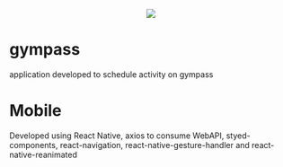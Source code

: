<p align="center">
  <img src="https://gifs.com/gif/lxD1O7">
</p>

# gympass

application developed to schedule activity on gympass

# Mobile

Developed using React Native, axios to consume WebAPI, styed-components, react-navigation, react-native-gesture-handler and 
react-native-reanimated

